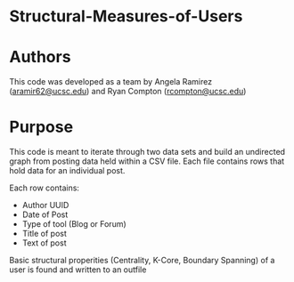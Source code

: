 # Structural-Measures-of-Users

# Authors
This code was developed as a team by Angela Ramirez (aramir62@ucsc.edu) and Ryan Compton (rcompton@ucsc.edu)

# Purpose
This code is meant to iterate through two data sets and build an undirected graph from posting data held within a CSV file. Each file contains rows that hold data for an individual post. 

Each row contains:
- Author UUID
- Date of Post
- Type of tool (Blog or Forum)
- Title of post
- Text of post

Basic structural properities (Centrality, K-Core, Boundary Spanning) of a user is found and written to an outfile
